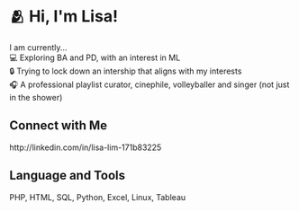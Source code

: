 <h1> 🫂 Hi, I'm Lisa! </h1>

I am currently... <br>
💻 Exploring BA and PD, with an interest in ML <br>
🔒 Trying to lock down an intership that aligns with my interests<br>
🎧 A professional playlist curator, cinephile, volleyballer and singer (not just in the shower) <br>

<h2>Connect with Me</h2>
http://linkedin.com/in/lisa-lim-171b83225
<br>
<h2>Language and Tools</h2>
PHP, HTML, SQL, Python, Excel, Linux, Tableau



